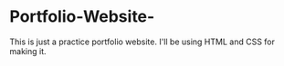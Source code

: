 # Portfolio-Website-
This is just a practice portfolio website. I'll be using HTML and CSS for making it.
